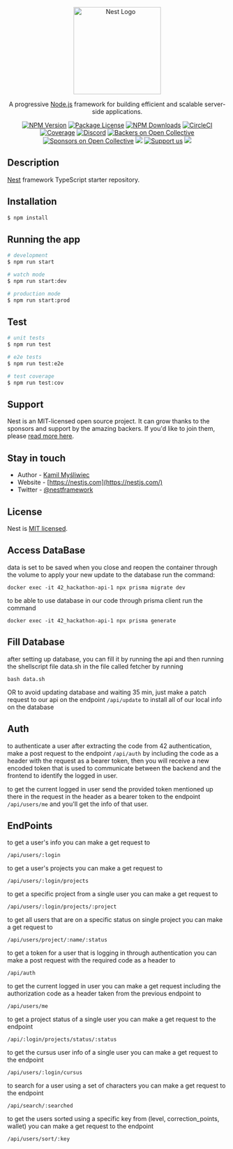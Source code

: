 <p align="center">
  <a href="http://nestjs.com/" target="blank"><img src="https://nestjs.com/img/logo-small.svg" width="200" alt="Nest Logo" /></a>
</p>

[circleci-image]: https://img.shields.io/circleci/build/github/nestjs/nest/master?token=abc123def456
[circleci-url]: https://circleci.com/gh/nestjs/nest

  <p align="center">A progressive <a href="http://nodejs.org" target="_blank">Node.js</a> framework for building efficient and scalable server-side applications.</p>
    <p align="center">
<a href="https://www.npmjs.com/~nestjscore" target="_blank"><img src="https://img.shields.io/npm/v/@nestjs/core.svg" alt="NPM Version" /></a>
<a href="https://www.npmjs.com/~nestjscore" target="_blank"><img src="https://img.shields.io/npm/l/@nestjs/core.svg" alt="Package License" /></a>
<a href="https://www.npmjs.com/~nestjscore" target="_blank"><img src="https://img.shields.io/npm/dm/@nestjs/common.svg" alt="NPM Downloads" /></a>
<a href="https://circleci.com/gh/nestjs/nest" target="_blank"><img src="https://img.shields.io/circleci/build/github/nestjs/nest/master" alt="CircleCI" /></a>
<a href="https://coveralls.io/github/nestjs/nest?branch=master" target="_blank"><img src="https://coveralls.io/repos/github/nestjs/nest/badge.svg?branch=master#9" alt="Coverage" /></a>
<a href="https://discord.gg/G7Qnnhy" target="_blank"><img src="https://img.shields.io/badge/discord-online-brightgreen.svg" alt="Discord"/></a>
<a href="https://opencollective.com/nest#backer" target="_blank"><img src="https://opencollective.com/nest/backers/badge.svg" alt="Backers on Open Collective" /></a>
<a href="https://opencollective.com/nest#sponsor" target="_blank"><img src="https://opencollective.com/nest/sponsors/badge.svg" alt="Sponsors on Open Collective" /></a>
  <a href="https://paypal.me/kamilmysliwiec" target="_blank"><img src="https://img.shields.io/badge/Donate-PayPal-ff3f59.svg"/></a>
    <a href="https://opencollective.com/nest#sponsor"  target="_blank"><img src="https://img.shields.io/badge/Support%20us-Open%20Collective-41B883.svg" alt="Support us"></a>
  <a href="https://twitter.com/nestframework" target="_blank"><img src="https://img.shields.io/twitter/follow/nestframework.svg?style=social&label=Follow"></a>
</p>
  <!--[![Backers on Open Collective](https://opencollective.com/nest/backers/badge.svg)](https://opencollective.com/nest#backer)
  [![Sponsors on Open Collective](https://opencollective.com/nest/sponsors/badge.svg)](https://opencollective.com/nest#sponsor)-->

## Description

[Nest](https://github.com/nestjs/nest) framework TypeScript starter repository.

## Installation

```bash
$ npm install
```

## Running the app

```bash
# development
$ npm run start

# watch mode
$ npm run start:dev

# production mode
$ npm run start:prod
```

## Test

```bash
# unit tests
$ npm run test

# e2e tests
$ npm run test:e2e

# test coverage
$ npm run test:cov
```

## Support

Nest is an MIT-licensed open source project. It can grow thanks to the sponsors and support by the amazing backers. If you'd like to join them, please [read more here](https://docs.nestjs.com/support).

## Stay in touch

- Author - [Kamil Myśliwiec](https://kamilmysliwiec.com)
- Website - [https://nestjs.com](https://nestjs.com/)
- Twitter - [@nestframework](https://twitter.com/nestframework)

## License

Nest is [MIT licensed](LICENSE).


## Access DataBase
data is set to be saved when you close and reopen the container through the volume
to apply your new update to the database run the command:
```
docker exec -it 42_hackathon-api-1 npx prisma migrate dev
```
to be able to use database in our code through prisma client run the command
```
docker exec -it 42_hackathon-api-1 npx prisma generate
```

## Fill Database
after setting up database, you can fill it by running the api and then running the shellscript file data.sh in the file called fetcher by running
```
bash data.sh
```
OR
to avoid updating database and waiting 35 min, just make a patch request to our api on the endpoint ```/api/update``` to install all of our local info on the database

## Auth
to authenticate a user after extracting the code from 42 authentication, make a post request to the endpoint ```/api/auth``` by including the code as a header with the request as a bearer token, then you will receive a new encoded token that is used to communicate between the backend and the frontend to identify the logged in user.

to get the current logged in user send the provided token mentioned up there in the request in the header as a bearer token to the endpoint ```/api/users/me``` and you'll get the info of that user.

## EndPoints
to get a user's info you can make a get request to
```
/api/users/:login
```
to get a user's projects you can make a get request to
```
/api/users/:login/projects
```
to get a specific project from a single user you can make a get request to
```
/api/users/:login/projects/:project
```
to get all users that are on a specific status on single project you can make a get request to
```
/api/users/project/:name/:status
```
to get a token for a user that is logging in through authentication you can make a post request with the required code as a header to
```
/api/auth
```
to get the current logged in user you can make a get request including the authorization code as a header taken from the previous endpoint to
```
/api/users/me
```
to get a project status of a single user you can make a get request to the endpoint
```
/api/:login/projects/status/:status
```
to get the cursus user info of a single user you can make a get request to the endpoint
```
/api/users/:login/cursus
```
to search for a user using a set of characters you can make a get request to the endpoint
```
/api/search/:searched
```
to get the users sorted using a specific key from (level, correction_points, wallet) you can make a get request to the endpoint
```
/api/users/sort/:key
```



